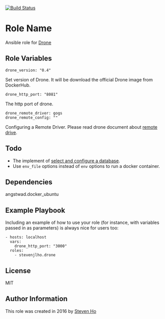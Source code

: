 [![Build Status](https://travis-ci.org/stevenjlho/ansible-role-drone.svg?branch=master)](https://travis-ci.org/stevenjlho/ansible-role-drone)

Role Name
=========

Ansible role for [Drone](https://drone.io)


Role Variables
--------------


    drone_version: "0.4"
Set version of Drone. It will be download the official Drone image from DockerHub.

    drone_http_port: "8081"
The http port of drone.


    drone_remote_driver: gogs
    drone_remote_config: ""
Configuring a Remote Driver. Please read drone document about [remote drive](http://readme.drone.io/setup/remotes/).
    
Todo
--------------

* The implement of [select and configure a database](http://readme.drone.io/setup/database/).
* Use `env_file` options instead of `env` options to run a docker container.

Dependencies
------------

angstwad.docker_ubuntu


Example Playbook
----------------

Including an example of how to use your role (for instance, with variables passed in as parameters) is always nice for users too:

    - hosts: localhost
      vars:
        drone_http_port: "3000"
      roles:
        - stevenjlho.drone

License
-------

MIT

Author Information
------------------

This role was created in 2016 by [Steven Ho](http://stevenjlho.github.io/)
